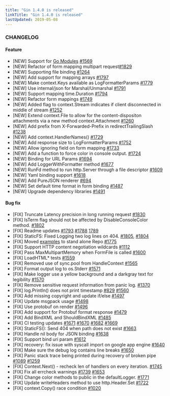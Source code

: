 ```yaml
---
title: "Gin 1.4.0 is released"
linkTitle: "Gin 1.4.0 is released"
lastUpdated: 2019-05-08
---
```


### CHANGELOG

#### Feature

- [NEW] Support for [Go Modules](https://github.com/golang/go/wiki/Modules)  [#1569](https://github.com/gin-gonic/gin/pull/1569)
- [NEW] Refactor of form mapping multipart request[#1829](https://github.com/gin-gonic/gin/pull/1829)
- [NEW] Supporting file binding [#1264](https://github.com/gin-gonic/gin/pull/1264)
- [NEW] Add support for mapping arrays [#1797](https://github.com/gin-gonic/gin/pull/1797)
- [NEW] Make context.Keys available as LogFormatterParams [#1779](https://github.com/gin-gonic/gin/pull/1779)
- [NEW] Use internal/json for Marshal/Unmarshal [#1791](https://github.com/gin-gonic/gin/pull/1791)
- [NEW] Support mapping time.Duration [#1794](https://github.com/gin-gonic/gin/pull/1794)
- [NEW] Refactor form mappings [#1749](https://github.com/gin-gonic/gin/pull/1749)
- [NEW] Added flag to context.Stream indicates if client disconnected in middle of stream [#1252](https://github.com/gin-gonic/gin/pull/1252)
- [NEW] Extend context.File to allow for the content-dispositon attachments via a new method context.Attachment [#1260](https://github.com/gin-gonic/gin/pull/1260)
- [NEW] Add prefix from X-Forwarded-Prefix in redirectTrailingSlash [#1238](https://github.com/gin-gonic/gin/pull/1238)
- [NEW] Add context.HandlerNames() [#1729](https://github.com/gin-gonic/gin/pull/1729)
- [NEW] Add response size to LogFormatterParams [#1752](https://github.com/gin-gonic/gin/pull/1752)
- [NEW] Allow ignoring field on form mapping [#1733](https://github.com/gin-gonic/gin/pull/1733)
- [NEW] Add a function to force color in console output. [#1724](https://github.com/gin-gonic/gin/pull/1724)
- [NEW] Binding for URL Params [#1694](https://github.com/gin-gonic/gin/pull/1694)
- [NEW] Add LoggerWithFormatter method [#1677](https://github.com/gin-gonic/gin/pull/1677)
- [NEW] RunFd method to run http.Server through a file descriptor [#1609](https://github.com/gin-gonic/gin/pull/1609)
- [NEW] Yaml binding support [#1618](https://github.com/gin-gonic/gin/pull/1618)
- [NEW] Add PureJSON renderer [#694](https://github.com/gin-gonic/gin/pull/694)
- [NEW] Set default time format in form binding [#1487](https://github.com/gin-gonic/gin/pull/1487)
- [NEW] Upgrade dependency libraries [#1491](https://github.com/gin-gonic/gin/pull/1491)

#### Bug fix

- [FIX] Truncate Latency precision in long running request [#1830](https://github.com/gin-gonic/gin/pull/1830)
- [FIX] IsTerm flag should not be affected by DisableConsoleColor method. [#1802](https://github.com/gin-gonic/gin/pull/1802)
- [FIX] Readme updates [#1793](https://github.com/gin-gonic/gin/pull/1793) [#1788](https://github.com/gin-gonic/gin/pull/1788) [1789](https://github.com/gin-gonic/gin/pull/1789)
- [FIX] StaticFS: Fixed Logging two log lines on 404.  [#1805](https://github.com/gin-gonic/gin/pull/1805), [#1804](https://github.com/gin-gonic/gin/pull/1804)
- [FIX] Moved [examples](https://github.com/gin-gonic/examples) to stand alone Repo [#1775](https://github.com/gin-gonic/gin/pull/1775)
- [FIX] Support HTTP content negotiation wildcards [#1112](https://github.com/gin-gonic/gin/pull/1112)
- [FIX] Pass MaxMultipartMemory when FormFile is called [#1600](https://github.com/gin-gonic/gin/pull/1600)
- [FIX] LoadHTML* tests [#1559](https://github.com/gin-gonic/gin/pull/1559)
- [FIX] Removed use of sync.pool from HandleContext [#1565](https://github.com/gin-gonic/gin/pull/1565)
- [FIX] Format output log to os.Stderr [#1571](https://github.com/gin-gonic/gin/pull/1571)
- [FIX] Make logger use a yellow background and a darkgray text for legibility [#1570](https://github.com/gin-gonic/gin/pull/1570)
- [FIX] Remove sensitive request information from panic log. [#1370](https://github.com/gin-gonic/gin/pull/1370)
- [FIX] log.Println() does not print timestamp [#829](https://github.com/gin-gonic/gin/pull/829) [#1560](https://github.com/gin-gonic/gin/pull/1560)
- [FIX] Add missing copyright and update if/else [#1497](https://github.com/gin-gonic/gin/pull/1497)
- [FIX] Update msgpack usage [#1498](https://github.com/gin-gonic/gin/pull/1498)
- [FIX] Use protobuf on render [#1496](https://github.com/gin-gonic/gin/pull/1496)
- [FIX] Add support for Protobuf format response [#1479](https://github.com/gin-gonic/gin/pull/1479)
- [FIX] Add BindXML and ShouldBindXML [#1485](https://github.com/gin-gonic/gin/pull/1485)
- [FIX] CI testing updates [#1671](https://github.com/gin-gonic/gin/pull/1671) [#1670](https://github.com/gin-gonic/gin/pull/1670) [#1682](https://github.com/gin-gonic/gin/pull/1682) [#1669](https://github.com/gin-gonic/gin/pull/1669)
- [FIX] StaticFS(): Send 404 when path does not exist [#1663](https://github.com/gin-gonic/gin/pull/1663)
- [FIX] Handle nil body for JSON binding [#1638](https://github.com/gin-gonic/gin/pull/1638)
- [FIX] Support bind uri param [#1612](https://github.com/gin-gonic/gin/pull/1612)
- [FIX] recovery: fix issue with syscall import on google app engine [#1640](https://github.com/gin-gonic/gin/pull/1640)
- [FIX] Make sure the debug log contains line breaks [#1650](https://github.com/gin-gonic/gin/pull/1650)
- [FIX] Panic stack trace being printed during recovery of broken pipe [#1089](https://github.com/gin-gonic/gin/pull/1089) [#1259](https://github.com/gin-gonic/gin/pull/1259)
- [FIX] Context.Next() - recheck len of handlers on every iteration. [#1745](https://github.com/gin-gonic/gin/pull/1745)
- [FIX] Fix all errcheck warnings [#1739](https://github.com/gin-gonic/gin/pull/1739) [#1653](https://github.com/gin-gonic/gin/pull/1653)
- [FIX] Change color methods to public in the defaultLogger. [#1771](https://github.com/gin-gonic/gin/pull/1771)
- [FIX] Update writeHeaders method to use http.Header.Set [#1722](https://github.com/gin-gonic/gin/pull/1722)
- [FIX] context.Copy() race condition [#1020](https://github.com/gin-gonic/gin/pull/1020)

